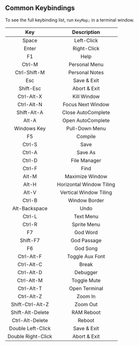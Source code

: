 ## Common Keybindings
To see the full keybinding list, run `KeyMap;` in a terminal window.

|Key|Description|
|:-:|:-:|
|Space|Left-Click|
|Enter|Right-Click|
|F1|Help|
|Ctrl-M|Personal Menu|
|Ctrl-Shift-M|Personal Notes|
|Esc|Save & Exit|
|Shift-Esc|Abort & Exit|
|Ctrl-Alt-X|Kill Window|
|Ctrl-Alt-N|Focus Next Window|
|Shift-Alt-A|Close AutoComplete|
|Alt-A|Open AutoComplete|
|Windows Key|Pull-Down Menu|
|F5|Compile|
|Ctrl-S|Save|
|Ctrl-A|Save As|
|Ctrl-D|File Manager|
|Ctrl-F|Find|
|Alt-M|Maximize Window|
|Alt-H|Horizontal Window Tiling|
|Alt-V|Vertical Window Tiling|
|Ctrl-B|Window Border|
|Alt-Backspace|Undo|
|Ctrl-L|Text Menu|
|Ctrl-R|Sprite Menu|
|F7|God Word|
|Shift-F7|God Passage|
|F6|God Song|
|Ctrl-Alt-F|Toggle Aux Font|
|Ctrl-Alt-C|Break|
|Ctrl-Alt-D|Debugger|
|Ctrl-Alt-M|Toggle Mute|
|Ctrl-Alt-T|Open Terminal|
|Ctrl-Alt-Z|Zoom In|
|Shift-Ctrl-Alt-Z|Zoom Out|
|Shift-Alt-Delete|RAM Reboot|
|Ctrl-Alt-Delete|Reboot|
|Double Left-Click|Save & Exit|
|Double Right-Click|Abort & Exit|